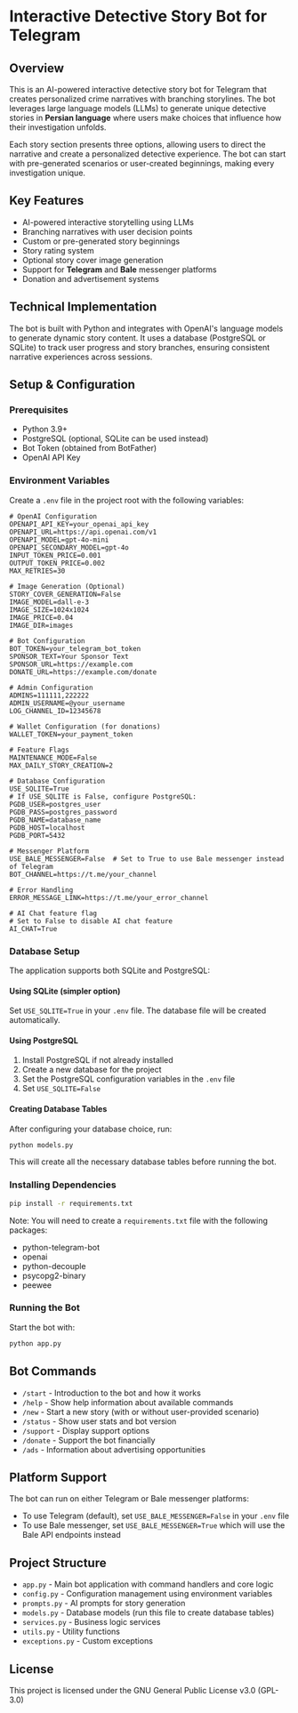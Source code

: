 # Interactive Detective Story Bot for Telegram

## Overview
This is an AI-powered interactive detective story bot for Telegram that creates personalized crime narratives with branching storylines. The bot leverages large language models (LLMs) to generate unique detective stories in **Persian language** where users make choices that influence how their investigation unfolds.

Each story section presents three options, allowing users to direct the narrative and create a personalized detective experience. The bot can start with pre-generated scenarios or user-created beginnings, making every investigation unique.

## Key Features
- AI-powered interactive storytelling using LLMs
- Branching narratives with user decision points
- Custom or pre-generated story beginnings
- Story rating system
- Optional story cover image generation
- Support for **Telegram** and **Bale** messenger platforms
- Donation and advertisement systems

## Technical Implementation
The bot is built with Python and integrates with OpenAI's language models to generate dynamic story content. It uses a database (PostgreSQL or SQLite) to track user progress and story branches, ensuring consistent narrative experiences across sessions.

## Setup & Configuration

### Prerequisites
- Python 3.9+
- PostgreSQL (optional, SQLite can be used instead)
- Bot Token (obtained from BotFather)
- OpenAI API Key

### Environment Variables
Create a `.env` file in the project root with the following variables:

```env
# OpenAI Configuration
OPENAPI_API_KEY=your_openai_api_key
OPENAPI_URL=https://api.openai.com/v1
OPENAPI_MODEL=gpt-4o-mini
OPENAPI_SECONDARY_MODEL=gpt-4o
INPUT_TOKEN_PRICE=0.001
OUTPUT_TOKEN_PRICE=0.002
MAX_RETRIES=30

# Image Generation (Optional)
STORY_COVER_GENERATION=False
IMAGE_MODEL=dall-e-3
IMAGE_SIZE=1024x1024
IMAGE_PRICE=0.04
IMAGE_DIR=images

# Bot Configuration
BOT_TOKEN=your_telegram_bot_token
SPONSOR_TEXT=Your Sponsor Text
SPONSOR_URL=https://example.com
DONATE_URL=https://example.com/donate

# Admin Configuration
ADMINS=111111,222222
ADMIN_USERNAME=@your_username
LOG_CHANNEL_ID=12345678

# Wallet Configuration (for donations)
WALLET_TOKEN=your_payment_token

# Feature Flags
MAINTENANCE_MODE=False
MAX_DAILY_STORY_CREATION=2

# Database Configuration
USE_SQLITE=True
# If USE_SQLITE is False, configure PostgreSQL:
PGDB_USER=postgres_user
PGDB_PASS=postgres_password
PGDB_NAME=database_name
PGDB_HOST=localhost
PGDB_PORT=5432

# Messenger Platform
USE_BALE_MESSENGER=False  # Set to True to use Bale messenger instead of Telegram
BOT_CHANNEL=https://t.me/your_channel

# Error Handling
ERROR_MESSAGE_LINK=https://t.me/your_error_channel

# AI Chat feature flag
# Set to False to disable AI chat feature
AI_CHAT=True
```

### Database Setup
The application supports both SQLite and PostgreSQL:

#### Using SQLite (simpler option)
Set `USE_SQLITE=True` in your `.env` file. The database file will be created automatically.

#### Using PostgreSQL
1. Install PostgreSQL if not already installed
2. Create a new database for the project
3. Set the PostgreSQL configuration variables in the `.env` file
4. Set `USE_SQLITE=False`

#### Creating Database Tables
After configuring your database choice, run:
```bash
python models.py
```
This will create all the necessary database tables before running the bot.

### Installing Dependencies
```bash
pip install -r requirements.txt
```

Note: You will need to create a `requirements.txt` file with the following packages:
- python-telegram-bot
- openai
- python-decouple
- psycopg2-binary
- peewee

### Running the Bot
Start the bot with:
```bash
python app.py
```

## Bot Commands
- `/start` - Introduction to the bot and how it works
- `/help` - Show help information about available commands
- `/new` - Start a new story (with or without user-provided scenario)
- `/status` - Show user stats and bot version
- `/support` - Display support options
- `/donate` - Support the bot financially
- `/ads` - Information about advertising opportunities

## Platform Support
The bot can run on either Telegram or Bale messenger platforms:
- To use Telegram (default), set `USE_BALE_MESSENGER=False` in your `.env` file
- To use Bale messenger, set `USE_BALE_MESSENGER=True` which will use the Bale API endpoints instead

## Project Structure
- `app.py` - Main bot application with command handlers and core logic
- `config.py` - Configuration management using environment variables
- `prompts.py` - AI prompts for story generation
- `models.py` - Database models (run this file to create database tables)
- `services.py` - Business logic services
- `utils.py` - Utility functions
- `exceptions.py` - Custom exceptions

## License
This project is licensed under the GNU General Public License v3.0 (GPL-3.0)
